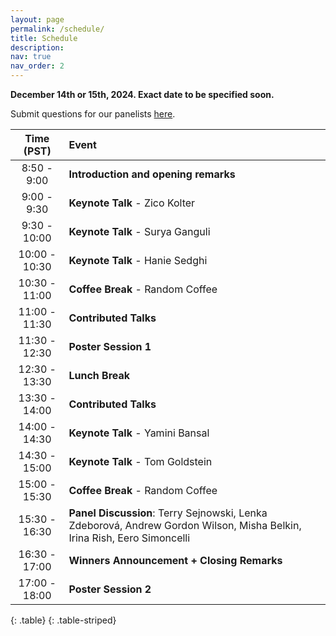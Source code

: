 ```yaml
---
layout: page
permalink: /schedule/
title: Schedule
description:
nav: true
nav_order: 2
---
```

**December 14th or 15th, 2024. Exact date to be specified soon.**

Submit questions for our panelists <a href="https://forms.gle/Caxz8EuCzp7mX9Y77">here</a>.


| **Time (PST)** | **Event** |
| :------:   | :------- |
| 8:50 - 9:00 | **Introduction and opening remarks** |
| 9:00 - 9:30 | **Keynote Talk** - Zico Kolter |
| 9:30 - 10:00 | **Keynote Talk** - Surya Ganguli|
| 10:00 - 10:30 | **Keynote Talk** - Hanie Sedghi|
| 10:30 - 11:00 | **Coffee Break** - Random Coffee |
| 11:00 - 11:30 | **Contributed Talks** |
| 11:30 - 12:30 | **Poster Session 1** |
| 12:30 - 13:30 | **Lunch Break** |
| 13:30 - 14:00 | **Contributed Talks** |
| 14:00 - 14:30 | **Keynote Talk** - Yamini Bansal|
| 14:30 - 15:00 | **Keynote Talk** - Tom Goldstein|
| 15:00 - 15:30 | **Coffee Break** - Random Coffee |
| 15:30 - 16:30 | **Panel Discussion**: Terry Sejnowski, Lenka Zdeborová, Andrew Gordon Wilson, Misha Belkin, Irina Rish, Eero Simoncelli |
| 16:30 - 17:00 | **Winners Announcement + Closing Remarks** |
| 17:00 - 18:00 | **Poster Session 2** |
{: .table}
{: .table-striped}

<br>
